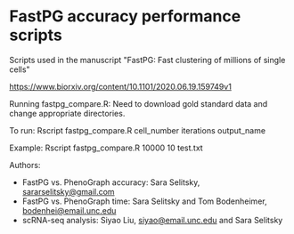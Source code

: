 # FastPG accuracy performance scripts
Scripts used in the manuscript "FastPG: Fast clustering of millions of single cells"

https://www.biorxiv.org/content/10.1101/2020.06.19.159749v1

Running fastpg_compare.R:
Need to download gold standard data and change appropriate directories.

To run: Rscript fastpg_compare.R cell_number iterations output_name

Example: Rscript fastpg_compare.R 10000 10 test.txt

Authors:
- FastPG vs. PhenoGraph accuracy: Sara Selitsky, sararselitsky@gmail.com
- FastPG vs. PhenoGraph time: Sara Selitsky and Tom Bodenheimer, bodenhei@email.unc.edu
- scRNA-seq analysis: Siyao Liu, siyao@email.unc.edu and Sara Selitsky

